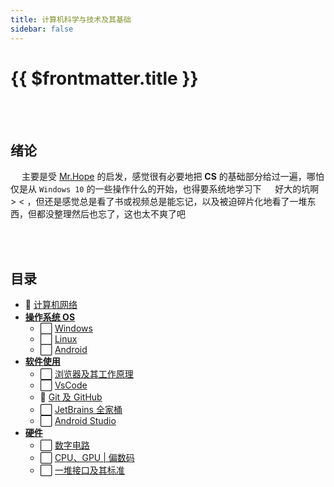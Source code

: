 ```yaml
---
title: 计算机科学与技术及其基础
sidebar: false
---
```


# {{ $frontmatter.title }}

<br>
&emsp;

## 绪论

&emsp; 主要是受 [Mr.Hope](https://mrhope.site/code/basic/) 的启发，感觉很有必要地把 **CS** 的基础部分给过一遍，哪怕仅是从 `Windows 10` 的一些操作什么的开始，也得要系统地学习下
&emsp; 好大的坑啊 > < ，但还是感觉总是看了书或视频总是能忘记，以及被迫碎片化地看了一堆东西，但都没整理然后也忘了，这也太不爽了吧

<br>
&emsp;

## 目录

- :construction: [计算机网络](Computer_Networks/README.md)
- **[操作系统 OS](Operation_System/README.md)**
  - :white_large_square: [Windows]()
  - :white_large_square: [Linux](Operation_System/Linux.md)
  - :white_large_square: [Android]()
- **[软件使用](Software/README.md)**
  - :white_large_square: [浏览器及其工作原理](Software/Browser.md)
  - :white_large_square: [VsCode]()
  - :construction: [Git 及 GitHub](Software/Git_GitHub.md)
  - :white_large_square: [JetBrains 全家桶]()
  - :white_large_square: [Android Studio]()
- **[硬件](Hardware/README.md)**
  - :white_large_square: [数字电路]()
  - :white_large_square: [CPU、GPU | 偏数码]()
  - :white_large_square: [一堆接口及其标准]()

<!--
:white_check_mark:
:white_large_square:
:construction:
-->
